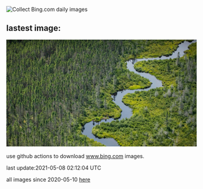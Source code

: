 ![Collect Bing.com daily images](https://github.com/counter2015/bing-daily-images/workflows/Collect%20Bing.com%20daily%20images/badge.svg)
## lastest image:
![](images/MaineWetland.jpg)

use github actions to download www.bing.com images.

last update:2021-05-08 02:12:04 UTC

all images since 2020-05-10 [here](https://github.com/counter2015/bing-daily-images/tree/master/images) 
